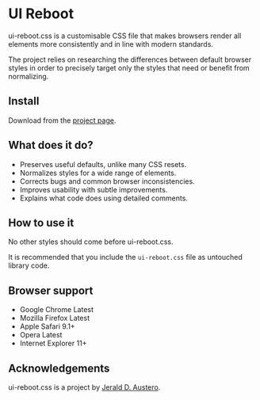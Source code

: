 # UI Reboot

ui-reboot.css is a customisable CSS file that makes browsers render all
elements more consistently and in line with modern standards.

The project relies on researching the differences between default browser
styles in order to precisely target only the styles that need or benefit from
normalizing.

## Install

Download from the [project page](https://github.com/JaoAustero/UI-Reboot).

## What does it do?

* Preserves useful defaults, unlike many CSS resets.
* Normalizes styles for a wide range of elements.
* Corrects bugs and common browser inconsistencies.
* Improves usability with subtle improvements.
* Explains what code does using detailed comments.

## How to use it

No other styles should come before ui-reboot.css.

It is recommended that you include the `ui-reboot.css` file as untouched
library code.

## Browser support

* Google Chrome Latest
* Mozilla Firefox Latest
* Apple Safari 9.1+
* Opera Latest
* Internet Explorer 11+

## Acknowledgements

ui-reboot.css is a project by [Jerald D. Austero](https://github.com/JaoAustero/).
